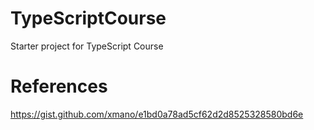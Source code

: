 # TypeScriptCourse
Starter project for TypeScript Course


# References
https://gist.github.com/xmano/e1bd0a78ad5cf62d2d8525328580bd6e
